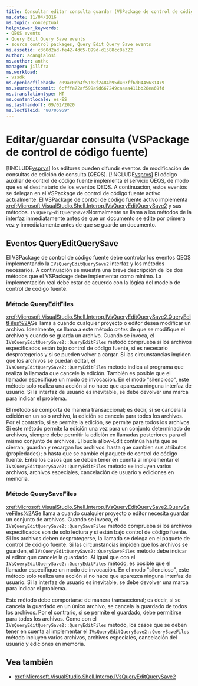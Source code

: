 ```yaml
---
title: Consultar editar consulta guardar (VSPackage de control de código fuente) | Microsoft Docs
ms.date: 11/04/2016
ms.topic: conceptual
helpviewer_keywords:
- QEQS events
- Query Edit Query Save events
- source control packages, Query Edit Query Save events
ms.assetid: c360d2ad-fe42-4d65-899d-d1588cc8a322
author: acangialosi
ms.author: anthc
manager: jillfra
ms.workload:
- vssdk
ms.openlocfilehash: c09ac0cb4f51b8f2484b95d403ff6d0445631479
ms.sourcegitcommit: 6cfffa72af599a9d667249caaaa411bb28ea69fd
ms.translationtype: MT
ms.contentlocale: es-ES
ms.lasthandoff: 09/02/2020
ms.locfileid: "80705969"
---
```

# <a name="query-edit-query-save-source-control-vspackage"></a>Editar/guardar consulta (VSPackage de control de código fuente)
[!INCLUDE[vsprvs](../../code-quality/includes/vsprvs_md.md)] los editores pueden difundir eventos de modificación de consultas de edición de consulta (QEQS). [!INCLUDE[vsprvs](../../code-quality/includes/vsprvs_md.md)] El código auxiliar de control de código fuente implementa el servicio QEQS, de modo que es el destinatario de los eventos QEQS. A continuación, estos eventos se delegan en el VSPackage de control de código fuente activo actualmente. El VSPackage de control de código fuente activo implementa <xref:Microsoft.VisualStudio.Shell.Interop.IVsQueryEditQuerySave2> y sus métodos. `IVsQueryEditQuerySave2`Normalmente se llama a los métodos de la interfaz inmediatamente antes de que un documento se edite por primera vez y inmediatamente antes de que se guarde un documento.

## <a name="queryeditquerysave-events"></a>Eventos QueryEditQuerySave
 El VSPackage de control de código fuente debe controlar los eventos QEQS implementando la `IVsQueryEditQuerySave2` interfaz y los métodos necesarios. A continuación se muestra una breve descripción de los dos métodos que el VSPackage debe implementar como mínimo. La implementación real debe estar de acuerdo con la lógica del modelo de control de código fuente.

### <a name="queryeditfiles-method"></a>Método QueryEditFiles
 <xref:Microsoft.VisualStudio.Shell.Interop.IVsQueryEditQuerySave2.QueryEditFiles%2A>Se llama a cuando cualquier proyecto o editor desea modificar un archivo. Idealmente, se llama a este método *antes* de que se modifique el archivo y cuando se guarda un archivo. Cuando se invoca, el `IVsQueryEditQuerySave2::QueryEditFiles` método comprueba si los archivos especificados están bajo control de código fuente, si es necesario desprotegerlos y si se pueden volver a cargar. Si las circunstancias impiden que los archivos se puedan editar, el `IVsQueryEditQuerySave2::QueryEditFiles` método indica al programa que realiza la llamada que cancele la edición. También es posible que el llamador especifique un modo de invocación. En el modo "silencioso", este método solo realiza una acción si no hace que aparezca ninguna interfaz de usuario. Si la interfaz de usuario es inevitable, se debe devolver una marca para indicar el problema.

 El método se comporta de manera transaccional; es decir, si se cancela la edición en un solo archivo, la edición se cancela para todos los archivos. Por el contrario, si se permite la edición, se permite para todos los archivos. Si este método permite la edición una vez para un conjunto determinado de archivos, siempre debe permitir la edición en llamadas posteriores para el mismo conjunto de archivos. El bucle allow-Edit continúa hasta que se cierran, guardan y recargan los archivos. hasta que cambien sus atributos (propiedades); o hasta que se cambie el paquete de control de código fuente. Entre los casos que se deben tener en cuenta al implementar el `IVsQueryEditQuerySave2::QueryEditFiles` método se incluyen varios archivos, archivos especiales, cancelación de usuario y ediciones en memoria.

### <a name="querysavefiles-method"></a>Método QuerySaveFiles
 <xref:Microsoft.VisualStudio.Shell.Interop.IVsQueryEditQuerySave2.QuerySaveFiles%2A>Se llama a cuando cualquier proyecto o editor necesita guardar un conjunto de archivos. Cuando se invoca, el `IVsQueryEditQuerySave2::QuerySaveFiles` método comprueba si los archivos especificados son de solo lectura y si están bajo control de código fuente. Si los archivos deben desprotegerse, la llamada se delega en el paquete de control de código fuente. Si las circunstancias impiden que los archivos se guarden, el `IVsQueryEditQuerySave2::QuerySaveFiles` método debe indicar al editor que cancele la guardado. Al igual que con el `IVsQueryEditQuerySave2::QueryEditFiles` método, es posible que el llamador especifique un modo de invocación. En el modo "silencioso", este método solo realiza una acción si no hace que aparezca ninguna interfaz de usuario. Si la interfaz de usuario es inevitable, se debe devolver una marca para indicar el problema.

 Este método debe comportarse de manera transaccional; es decir, si se cancela la guardado en un único archivo, se cancela la guardado de todos los archivos. Por el contrario, si se permite el guardado, debe permitirse para todos los archivos. Como con el `IVsQueryEditQuerySave2::QueryEditFiles` método, los casos que se deben tener en cuenta al implementar el `IVsQueryEditQuerySave2::QuerySaveFiles` método incluyen varios archivos, archivos especiales, cancelación del usuario y ediciones en memoria.

## <a name="see-also"></a>Vea también
- <xref:Microsoft.VisualStudio.Shell.Interop.IVsQueryEditQuerySave2>
